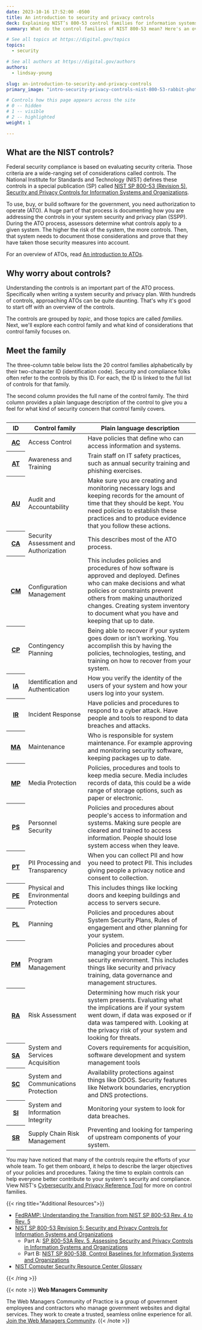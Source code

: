 ```yaml
---
date: 2023-10-16 17:52:00 -0500
title: An introduction to security and privacy controls
deck: Explaining NIST’s 800-53 control families for information systems and organizations
summary: What do the control families of NIST 800-53 mean? Here's an overview of the control families that create the foundation of federal security compliance.

# See all topics at https://digital.gov/topics
topics:
  - security

# See all authors at https://digital.gov/authors
authors:
  - lindsay-young

slug: an-introduction-to-security-and-privacy-controls
primary_image: "intro-security-privacy-controls-nist-800-53-rabbit-photo-istock-getty-images-1203479919"

# Controls how this page appears across the site
# 0 -- hidden
# 1 -- visible
# 2 -- highlighted
weight: 1

---
```


## What are the NIST controls?

Federal security compliance is based on evaluating security criteria. Those criteria are a wide-ranging set of considerations called controls. The National Institute for Standards and Technology (NIST) defines these controls in a special publication (SP) called [NIST SP 800-53 (Revision 5), Security and Privacy Controls for Information Systems and Organizations](https://csrc.nist.gov/pubs/sp/800/53/r5/upd1/final).

To use, buy, or build software for the government, you need authorization to operate (ATO). A huge part of that process is documenting how you are addressing the controls in your system security and privacy plan (SSPP). During the ATO process, assessors determine what controls apply to a given system. The higher the risk of the system, the more controls. Then, that system needs to document those considerations and prove that they have taken those security measures into account.

For an overview of ATOs, read [An introduction to ATOs](https://digital.gov/resources/an-introduction-to-ato/).

## Why worry about controls?

Understanding the controls is an important part of the ATO process. Specifically when writing a system security and privacy plan. With hundreds of controls, approaching ATOs can be quite daunting. That's why it's good to start off with an overview of the controls.

The controls are grouped by *topic*, and those topics are called *families*. Next, we'll explore each control family and what kind of considerations that control family focuses on.

## Meet the family

The three-column table below lists the 20 control families alphabetically by their two-character ID (identification code). Security and compliance folks often refer to the controls by this ID. For each, the ID is linked to the full list of controls for that family.

The second column provides the full name of the control family. The third column provides a plain language description of the control to give you a feel for what kind of security concern that control family covers.

<table class="usa-table usa-table--striped">
  <caption></caption>
  <thead>
    <tr>
      <th scope="col" width="10%">ID</th>
      <th scope="col">Control family</th>
      <th scope="col">Plain language description</th>
    </tr>
  </thead>
  <tbody>
    <tr>
      <th scope="row"><a href="https://csrc.nist.gov/projects/cprt/catalog#/cprt/framework/version/SP_800_53_5_1_0/home?element=AC">AC</a></th>
      <td>Access Control</td>
      <td>Have policies that define who can access information and systems.</td>
    </tr>
    <tr>
      <th scope="row"><a href="https://csrc.nist.gov/projects/cprt/catalog#/cprt/framework/version/SP_800_53_5_1_0/home?element=AT">AT</a></th>
      <td>Awareness and Training</td>
      <td>Train staff on IT safety practices, such as annual security training and phishing exercises.</td>
    </tr>
    <tr>
      <th scope="row"><a href="https://csrc.nist.gov/projects/cprt/catalog#/cprt/framework/version/SP_800_53_5_1_0/home?element=AU">AU</a></th>
      <td>Audit and Accountability</td>
      <td>Make sure you are creating and monitoring necessary logs and keeping records for the amount of time that they should be kept. You need policies to establish these practices and to produce evidence that you follow these actions.</td>
    </tr>
    <tr>
      <th scope="row"><a href="https://csrc.nist.gov/projects/cprt/catalog#/cprt/framework/version/SP_800_53_5_1_0/home?element=CA">CA</a></th>
      <td>Security Assessment and Authorization</td>
      <td>This describes most of the ATO process.</td>
    </tr>
    <tr>
      <th scope="row"><a href="https://csrc.nist.gov/projects/cprt/catalog#/cprt/framework/version/SP_800_53_5_1_0/home?element=CM">CM</a></th>
      <td>Configuration Management</td>
      <td>This includes policies and procedures of how software is approved and deployed. Defines who can make decisions and what policies or constraints prevent others from making unauthorized changes. Creating system inventory to document what you have and keeping that up to date.</td>
    </tr>
    <tr>
      <th scope="row"><a href="https://csrc.nist.gov/projects/cprt/catalog#/cprt/framework/version/SP_800_53_5_1_0/home?element=CP">CP</a></th>
      <td>Contingency Planning</td>
      <td>Being able to recover if your system goes down or isn't working. You accomplish this by having the policies, technologies, testing, and training on how to recover from your system.</td>
    </tr>
    <tr>
      <th scope="row"><a href="https://csrc.nist.gov/projects/cprt/catalog#/cprt/framework/version/SP_800_53_5_1_0/home?element=IA">IA</a></th>
      <td>Identification and Authentication</td>
      <td>How you verify the identity of the users of your system and how your users log into your system.</td>
    </tr>
    <tr>
      <th scope="row"><a href="https://csrc.nist.gov/projects/cprt/catalog#/cprt/framework/version/SP_800_53_5_1_0/home?element=IR">IR</a></th>
      <td>Incident Response</td>
      <td>Have policies and procedures to respond to a cyber attack. Have people and tools to respond to data breaches and attacks.</td>
    </tr>
    <tr>
      <th scope="row"><a href="https://csrc.nist.gov/projects/cprt/catalog#/cprt/framework/version/SP_800_53_5_1_0/home?element=MA">MA</a></th>
      <td>Maintenance</td>
      <td>Who is responsible for system maintenance. For example approving and monitoring security software, keeping packages up to date.</td>
    </tr>
    <tr>
      <th scope="row"><a href="https://csrc.nist.gov/projects/cprt/catalog#/cprt/framework/version/SP_800_53_5_1_0/home?element=MP">MP</a></th>
      <td>Media Protection</td>
      <td>Policies, procedures and tools to keep media secure. Media includes records of data, this could be a wide range of storage options, such as paper or electronic.</td>
    </tr>
    <tr>
      <th scope="row"><a href="https://csrc.nist.gov/projects/cprt/catalog#/cprt/framework/version/SP_800_53_5_1_0/home?element=PS">PS</a></th>
      <td>Personnel Security</td>
      <td>Policies and procedures about people's access to information and systems. Making sure people are cleared and trained to access information. People should lose system access when they leave.</td>
    </tr>
    <tr>
      <th scope="row"><a href="https://csrc.nist.gov/projects/cprt/catalog#/cprt/framework/version/SP_800_53_5_1_0/home?element=PT">PT</a></th>
      <td>PII Processing and Transparency</td>
      <td>When you can collect PII and how you need to protect PII. This includes giving people a privacy notice and consent to collection.</td>
    </tr>
    <tr>
      <th scope="row"><a href="https://csrc.nist.gov/projects/cprt/catalog#/cprt/framework/version/SP_800_53_5_1_0/home?element=PE">PE</a></th>
      <td>Physical and Environmental Protection</td>
      <td>This includes things like locking doors and keeping buildings and access to servers secure.</td>
    </tr>
    <tr>
      <th scope="row"><a href="https://csrc.nist.gov/projects/cprt/catalog#/cprt/framework/version/SP_800_53_5_1_0/home?element=PL">PL</a></th>
      <td>Planning</td>
      <td>Policies and procedures about System Security Plans, Rules of engagement and other planning for your system.</td>
    </tr>
    <tr>
      <th scope="row"><a href="https://csrc.nist.gov/projects/cprt/catalog#/cprt/framework/version/SP_800_53_5_1_0/home?element=PM">PM</a></th>
      <td>Program Management</td>
      <td>Policies and procedures about managing your broader cyber security environment. This includes things like security and privacy training, data governance and management structures.</td>
    </tr>
    <tr>
      <th scope="row"><a href="https://csrc.nist.gov/projects/cprt/catalog#/cprt/framework/version/SP_800_53_5_1_0/home?element=RA">RA</a></th>
      <td>Risk Assessment</td>
      <td>Determining how much risk your system presents. Evaluating what the implications are if your system went down, if data was exposed or if data was tampered with. Looking at the privacy risk of your system and looking for threats.</td>
    </tr>
    <tr>
      <th scope="row"><a href="https://csrc.nist.gov/projects/cprt/catalog#/cprt/framework/version/SP_800_53_5_1_0/home?element=SA">SA</a></th>
      <td>System and Services Acquisition</td>
      <td>Covers requirements for acquisition, software development and system management tools</td>
    </tr>
    <tr>
      <th scope="row"><a href="https://csrc.nist.gov/projects/cprt/catalog#/cprt/framework/version/SP_800_53_5_1_0/home?element=SC">SC</a></th>
      <td>System and Communications Protection</td>
      <td>Availability protections against things like DDOS. Security features like Network boundaries, encryption and DNS protections.</td>
    </tr>
    <tr>
      <th scope="row"><a href="https://csrc.nist.gov/projects/cprt/catalog#/cprt/framework/version/SP_800_53_5_1_0/home?element=SI">SI</a></th>
      <td>System and Information Integrity</td>
      <td>Monitoring your system to look for data breaches.</td>
    </tr>
    <tr>
      <th scope="row"><a href="https://csrc.nist.gov/projects/cprt/catalog#/cprt/framework/version/SP_800_53_5_1_0/home?element=SR">SR</a></th>
      <td>Supply Chain Risk Management</td>
      <td>Preventing and looking for tampering of upstream components of your system.</td>
    </tr>
  </tbody>
</table>

You may have noticed that many of the controls require the efforts of your whole team. To get them onboard, it helps to describe the larger objectives of your policies and procedures. Taking the time to explain controls can help everyone better contribute to your system's security and compliance. View NIST's [Cybersecurity and Privacy Reference Tool](https://csrc.nist.gov/projects/cprt/catalog#/cprt/framework/version/SP_800_53_5_1_0/home) for more on control families.

{{< ring title="Additional Resources">}}

* [FedRAMP: Understanding the Transition from NIST SP 800-53 Rev. 4 to Rev. 5](https://www.fedramp.gov/rev5-transition/)
* [NIST SP 800-53 Revision 5: Security and Privacy Controls for Information Systems and Organizations](https://csrc.nist.gov/pubs/sp/800/53/r5/upd1/final)
    * Part A: [SP 800-53A Rev. 5, Assessing Security and Privacy Controls in Information Systems and Organizations](https://csrc.nist.gov/pubs/sp/800/53/a/r5/final)
    * Part B: [NIST SP 800-53B, Control Baselines for Information Systems and Organizations](https://csrc.nist.gov/pubs/sp/800/53/b/upd1/final)
* [NIST Computer Security Resource Center Glossary](https://csrc.nist.gov/glossary)

{{< /ring >}}

{{< note >}} **Web Managers Community**

The Web Managers Community of Practice is a group of government employees and contractors who manage government websites and digital services. They work to create a trusted, seamless online experience for all. [Join the Web Managers Community](https://digital.gov/communities/web-content-managers/). {{< /note >}}
